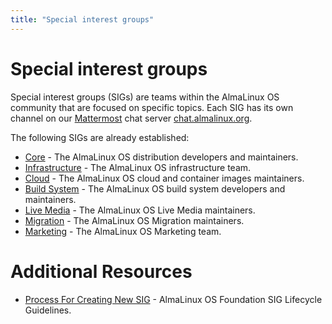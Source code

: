 ```yaml
---
title: "Special interest groups"
---
```


# Special interest groups

Special interest groups (SIGs) are teams within the AlmaLinux OS community
that are focused on specific topics. Each SIG has its own channel on our
[Mattermost](https://mattermost.com/) chat server
[chat.almalinux.org](https://chat.almalinux.org/).


The following SIGs are already established:

* [Core](/sigs/Core) - The AlmaLinux OS distribution developers and maintainers.
* [Infrastructure](/sigs/Infrastructure) - The AlmaLinux OS infrastructure team.
* [Cloud](/sigs/Cloud) - The AlmaLinux OS cloud and container images maintainers.
* [Build System](/sigs/Build-System) - The AlmaLinux OS build system developers and maintainers.
* [Live Media](/sigs/LiveMedia) - The AlmaLinux OS Live Media maintainers.
* [Migration](/sigs/Migration) - The AlmaLinux OS Migration maintainers.
* [Marketing](/sigs/Marketing) - The AlmaLinux OS Marketing team.


# Additional Resources

* [Process For Creating New SIG](/sigs/ProcessForCreatingNewSIG) - AlmaLinux OS Foundation SIG Lifecycle Guidelines.
